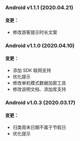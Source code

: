 ### Android v1.1.1 (2020.04.21)
#### 变更：
* 修改游客提示时长文案



### Android v1.1.0 (2020.04.10)
#### 变更：
* 添加 SDK 联网支持
* 优化提示
* 修改单机模式数据加密工具
* 修改说明文档、添加库支持


### Android v1.0.3 (2020.03.17)
#### 变更：
* 归类周末日期不属于节假日
* 优化提示